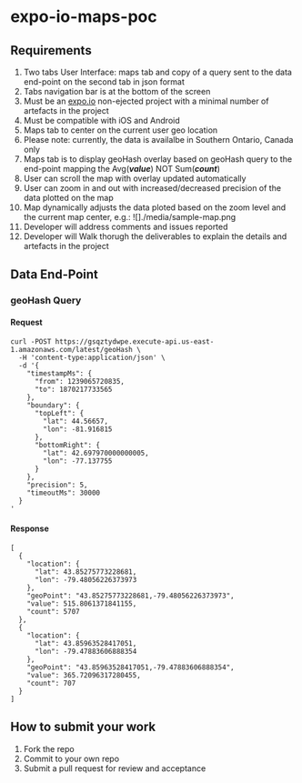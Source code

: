 # expo-io-maps-poc

## Requirements

1. Two tabs User Interface: maps tab and copy of a query sent to the data end-point on the second tab in json format
1. Tabs navigation bar is at the bottom of the screen
1. Must be an [expo.io](https://expo.io/) non-ejected project with a minimal number of artefacts in the project
1. Must be compatible with iOS and Android
1. Maps tab to center on the current user geo location
1. Please note: currently, the data is availalbe in Southern Ontario, Canada only
1. Maps tab is to display geoHash overlay based on geoHash query to the end-point mapping the Avg(***value***) NOT Sum(***count***)
1. User can scroll the map with overlay updated automatically
1. User can zoom in and out with increased/decreased precision of the data plotted on the map
1. Map dynamically adjusts the data ploted based on the zoom level and the current map center, e.g.:
![]./media/sample-map.png
1. Developer will address comments and issues reported
1. Developer will Walk thorugh the deliverables to explain the details and artefacts in the project

## Data End-Point

### geoHash Query

#### Request

```
curl -POST https://gsqztydwpe.execute-api.us-east-1.amazonaws.com/latest/geoHash \
  -H 'content-type:application/json' \
  -d '{
    "timestampMs": {
      "from": 1239065720835,
      "to": 1870217733565
    },
    "boundary": {
      "topLeft": {
        "lat": 44.56657,
        "lon": -81.916815
      },
      "bottomRight": {
        "lat": 42.697970000000005,
        "lon": -77.137755          
      }
    },
    "precision": 5,
    "timeoutMs": 30000
  }
'
```

#### Response

```
[
  {
    "location": {
      "lat": 43.85275773228681,
      "lon": -79.48056226373973
    },
    "geoPoint": "43.85275773228681,-79.48056226373973",
    "value": 515.8061371841155,
    "count": 5707
  },
  {
    "location": {
      "lat": 43.85963528417051,
      "lon": -79.47883606888354
    },
    "geoPoint": "43.85963528417051,-79.47883606888354",
    "value": 365.72096317280455,
    "count": 707
  }
]
```

## How to submit your work

1. Fork the repo
1. Commit to your own repo
1. Submit a pull request for review and acceptance

